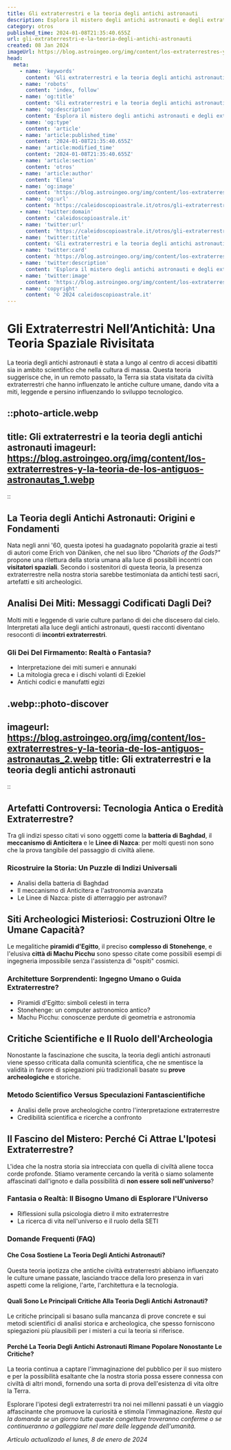 ```yaml
---
title: Gli extraterrestri e la teoria degli antichi astronauti
description: Esplora il mistero degli antichi astronauti e degli extraterrestri che potrebbero aver influenzato la nostra storia. Teorie affascinanti svelate!
category: otros
published_time: 2024-01-08T21:35:40.655Z
url: gli-extraterrestri-e-la-teoria-degli-antichi-astronauti
created: 08 Jan 2024
imageUrl: https://blog.astroingeo.org/img/content/los-extraterrestres-y-la-teoria-de-los-antiguos-astronautas_1.webp
head:
  meta:
    - name: 'keywords'
      content: 'Gli extraterrestri e la teoria degli antichi astronauti'
    - name: 'robots'
      content: 'index, follow'
    - name: 'og:title'
      content: 'Gli extraterrestri e la teoria degli antichi astronauti'
    - name: 'og:description'
      content: 'Esplora il mistero degli antichi astronauti e degli extraterrestri che potrebbero aver influenzato la nostra storia. Teorie affascinanti svelate!'
    - name: 'og:type'
      content: 'article'
    - name: 'article:published_time'
      content: '2024-01-08T21:35:40.655Z'
    - name: 'article:modified_time'
      content: '2024-01-08T21:35:40.655Z'
    - name: 'article:section'
      content: 'otros'
    - name: 'article:author'
      content: 'Elena'
    - name: 'og:image'
      content: 'https://blog.astroingeo.org/img/content/los-extraterrestres-y-la-teoria-de-los-antiguos-astronautas_1.webp'
    - name: 'og:url'
      content: 'https://caleidoscopioastrale.it/otros/gli-extraterrestri-e-la-teoria-degli-antichi-astronauti'
    - name: 'twitter:domain'
      content: 'caleidoscopioastrale.it'
    - name: 'twitter:url'
      content: 'https://caleidoscopioastrale.it/otros/gli-extraterrestri-e-la-teoria-degli-antichi-astronauti'
    - name: 'twitter:title'
      content: 'Gli extraterrestri e la teoria degli antichi astronauti'
    - name: 'twitter:card'
      content: 'https://blog.astroingeo.org/img/content/los-extraterrestres-y-la-teoria-de-los-antiguos-astronautas_1.webp'
    - name: 'twitter:description'
      content: 'Esplora il mistero degli antichi astronauti e degli extraterrestri che potrebbero aver influenzato la nostra storia. Teorie affascinanti svelate!'
    - name: 'twitter:image'
      content: 'https://blog.astroingeo.org/img/content/los-extraterrestres-y-la-teoria-de-los-antiguos-astronautas_1.webp'
    - name: 'copyright'
      content: '© 2024 caleidoscopioastrale.it'
---
```

# Gli Extraterrestri Nell’Antichità: Una Teoria Spaziale Rivisitata

La teoria degli antichi astronauti è stata a lungo al centro di accesi dibattiti sia in ambito scientifico che nella cultura di massa. Questa teoria suggerisce che, in un remoto passato, la Terra sia stata visitata da civiltà extraterrestri che hanno influenzato le antiche culture umane, dando vita a miti, leggende e persino influenzando lo sviluppo tecnologico.

::photo-article.webp
---
title: Gli extraterrestri e la teoria degli antichi astronauti
imageurl: https://blog.astroingeo.org/img/content/los-extraterrestres-y-la-teoria-de-los-antiguos-astronautas_1.webp
---
::

## La Teoria degli Antichi Astronauti: Origini e Fondamenti
Nata negli anni '60, questa ipotesi ha guadagnato popolarità grazie ai testi di autori come Erich von Däniken, che nel suo libro *"Chariots of the Gods?"* propone una rilettura della storia umana alla luce di possibili incontri con **visitatori spaziali**. Secondo i sostenitori di questa teoria, la presenza extraterrestre nella nostra storia sarebbe testimoniata da antichi testi sacri, artefatti e siti archeologici.

## Analisi Dei Miti: Messaggi Codificati Dagli Dei?
Molti miti e leggende di varie culture parlano di dei che discesero dal cielo. Interpretati alla luce degli antichi astronauti, questi racconti diventano resoconti di **incontri extraterrestri**.

### **Gli Dei Del Firmamento: Realtà o Fantasia?**
- Interpretazione dei miti sumeri e annunaki
- La mitologia greca e i dischi volanti di Ezekiel
- Antichi codici e manufatti egizi

.webp::photo-discover
---
imageurl: https://blog.astroingeo.org/img/content/los-extraterrestres-y-la-teoria-de-los-antiguos-astronautas_2.webp
title: Gli extraterrestri e la teoria degli antichi astronauti
---
::

## Artefatti Controversi: Tecnologia Antica o Eredità Extraterrestre?
Tra gli indizi spesso citati vi sono oggetti come la **batteria di Baghdad**, il **meccanismo di Anticitera** e le **Linee di Nazca**: per molti questi non sono che la prova tangibile del passaggio di civiltà aliene.

### **Ricostruire la Storia: Un Puzzle di Indizi Universali**
- Analisi della batteria di Baghdad
- Il meccanismo di Anticitera e l'astronomia avanzata
- Le Linee di Nazca: piste di atterraggio per astronavi?

## Siti Archeologici Misteriosi: Costruzioni Oltre le Umane Capacità?
Le megalitiche **piramidi d'Egitto**, il preciso **complesso di Stonehenge**, e l'elusiva **città di Machu Picchu** sono spesso citate come possibili esempi di ingegneria impossibile senza l'assistenza di "ospiti" cosmici.

### **Architetture Sorprendenti: Ingegno Umano o Guida Extraterrestre?**
- Piramidi d'Egitto: simboli celesti in terra
- Stonehenge: un computer astronomico antico?
- Machu Picchu: conoscenze perdute di geometria e astronomia

## Critiche Scientifiche e Il Ruolo dell'Archeologia
Nonostante la fascinazione che suscita, la teoria degli antichi astronauti viene spesso criticata dalla comunità scientifica, che ne smentisce la validità in favore di spiegazioni più tradizionali basate su **prove archeologiche** e storiche.

### **Metodo Scientifico Versus Speculazioni Fantascientifiche**
- Analisi delle prove archeologiche contro l'interpretazione extraterrestre
- Credibilità scientifica e ricerche a confronto

## Il Fascino del Mistero: Perché Ci Attrae L'Ipotesi Extraterrestre?
L'idea che la nostra storia sia intrecciata con quella di civiltà aliene tocca corde profonde. Stiamo veramente cercando la verità o siamo solamente affascinati dall'ignoto e dalla possibilità di **non essere soli nell'universo**?

### **Fantasia o Realtà: Il Bisogno Umano di Esplorare l'Universo**
- Riflessioni sulla psicologia dietro il mito extraterrestre
- La ricerca di vita nell'universo e il ruolo della SETI

### Domande Frequenti (FAQ)
#### **Che Cosa Sostiene La Teoria Degli Antichi Astronauti?**
Questa teoria ipotizza che antiche civiltà extraterrestri abbiano influenzato le culture umane passate, lasciando tracce della loro presenza in vari aspetti come la religione, l'arte, l'architettura e la tecnologia.

#### **Quali Sono Le Principali Critiche Alla Teoria Degli Antichi Astronauti?**
Le critiche principali si basano sulla mancanza di prove concrete e sui metodi scientifici di analisi storica e archeologica, che spesso forniscono spiegazioni più plausibili per i misteri a cui la teoria si riferisce.

#### **Perché La Teoria Degli Antichi Astronauti Rimane Popolare Nonostante Le Critiche?**
La teoria continua a captare l'immaginazione del pubblico per il suo mistero e per la possibilità esaltante che la nostra storia possa essere connessa con civiltà di altri mondi, fornendo una sorta di prova dell'esistenza di vita oltre la Terra.

Esplorare l'ipotesi degli extraterrestri tra noi nei millenni passati è un viaggio affascinante che promuove la curiosità e stimola l'immaginazione. *Resta qui la domanda se un giorno tutte queste congetture troveranno conferme o se continueranno a galleggiare nel mare delle leggende dell'umanità.*

_Artículo actualizado el lunes, 8 de enero de 2024_